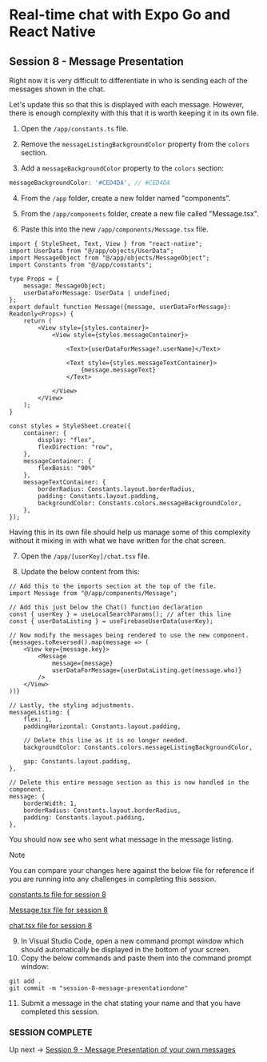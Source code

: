 # Real-time chat with Expo Go and React Native
## Session 8 - Message Presentation

Right now it is very difficult to differentiate in who is sending each of the messages shown in the chat.  

Let's update this so that this is displayed with each message. However, there is enough complexity with this that it is worth keeping it in its own file.

1. Open the `/app/constants.ts` file.

2. Remove the `messageListingBackgroundColor` property from the `colors` section.

3. Add a `messageBackgroundColor` property to the `colors` section:
```ts
messageBackgroundColor: '#CED4DA', // #CED4DA
```

4. From the `/app` folder, create a new folder named "components".

5. From the `/app/components` folder, create a new file called "Message.tsx".

6. Paste this into the new `/app/components/Message.tsx` file.
```tsx
import { StyleSheet, Text, View } from "react-native";
import UserData from "@/app/objects/UserData";
import MessageObject from "@/app/objects/MessageObject";
import Constants from "@/app/constants";

type Props = {
    message: MessageObject;
    userDataForMessage: UserData | undefined;
};
export default function Message({message, userDataForMessage}: Readonly<Props>) {
    return (
        <View style={styles.container}>
            <View style={styles.messageContainer}>

                <Text>{userDataForMessage?.userName}</Text>

                <Text style={styles.messageTextContainer}>
                    {message.messageText}
                </Text>
                
            </View>
        </View>
    );
}

const styles = StyleSheet.create({
    container: {
        display: "flex",
        flexDirection: "row",
    },
    messageContainer: {
        flexBasis: "90%"
    },
    messageTextContainer: {
        borderRadius: Constants.layout.borderRadius,
        padding: Constants.layout.padding,
        backgroundColor: Constants.colors.messageBackgroundColor,
    },
});
```
Having this in its own file should help us manage some of this complexity without it mixing in with what we have written for the chat screen.

7. Open the `/app/[userKey]/chat.tsx` file.

8. Update the below content from this:
```tsx
// Add this to the imports section at the top of the file.
import Message from "@/app/components/Message";

// Add this just below the Chat() function declaration
const { userKey } = useLocalSearchParams(); // after this line
const { userDataListing } = useFirebaseUserData(userKey);

// Now modify the messages being rendered to use the new component.
{messages.toReversed().map(message => (
    <View key={message.key}>
        <Message
            message={message}
            userDataForMessage={userDataListing.get(message.who)}
        />
    </View>
))}

// Lastly, the styling adjustments.
messageListing: {
    flex: 1,
    paddingHorizontal: Constants.layout.padding,

    // Delete this line as it is no longer needed.
    backgroundColor: Constants.colors.messageListingBackgroundColor,

    gap: Constants.layout.padding,
},

// Delete this entire message section as this is now handled in the component.
message: {
    borderWidth: 1,
    borderRadius: Constants.layout.borderRadius,
    padding: Constants.layout.padding,
},
```

You should now see who sent what message in the message listing.

> [!NOTE] 
> You can compare your changes here against the below file for reference if you are running into any challenges in completing this session.
>
> [constants.ts file for session 8](https://github.com/cah-john-ryan/expo-go-real-time-chat/blob/session-8-message-presentation/expo-go-real-time-chat/app/constants.ts)
>
> [Message.tsx file for session 8](https://github.com/cah-john-ryan/expo-go-real-time-chat/blob/session-8-message-presentation/expo-go-real-time-chat/app/components/Message.tsx)
>
> [chat.tsx file for session 8](https://github.com/cah-john-ryan/expo-go-real-time-chat/blob/session-8-message-presentation/expo-go-real-time-chat/app/%5BuserKey%5D/chat.tsx)

9. In Visual Studio Code, open a new command prompt window which should automatically be displayed in the bottom of your screen.
10. Copy the below commands and paste them into the command prompt window:
```
git add .
git commit -m "session-8-message-presentationdone"
```

11. Submit a message in the chat stating your name and that you have completed this session.

### SESSION COMPLETE

Up next -> [Session 9 - Message Presentation of your own messages](session-9-message-presentation-of-yourself.md)
